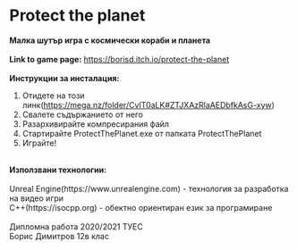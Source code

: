 # Protect the planet</br>
<b>Малка шутър игра с космически кораби и планета</b></br> 
</br>
<b>Link to game page:</b> https://borisd.itch.io/protect-the-planet</br>
</br>
<b>Инструкции за инсталация:</b></br>
1) Отидете на този линк(https://mega.nz/folder/CvIT0aLK#ZTJXAzRlaAEDbfkAsG-xyw)</br>
2) Свалете съдържанието от него</br>
3) Разархивирайте компресирания файл</br>
4) Стартирайте ProtectThePlanet.exe от папкатa ProtectThePlanet</br>
5) Играйте!</br>
</br>
<b>Използвани технологии:</b></br></br>
Unreal Engine(https://www.unrealengine.com) - технология за разработка на видео игри</br>
C++(https://isocpp.org) - обектно ориентиран език за програмиране</br> 
</br> 
Дипломна работа 2020/2021 ТУЕС</br>
Борис Димитров 12в клас 
